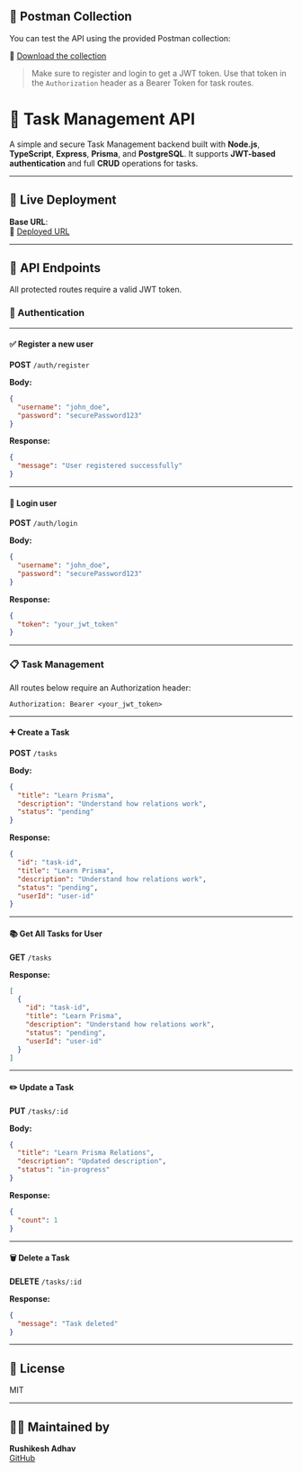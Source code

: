 ## 🧪 Postman Collection

You can test the API using the provided Postman collection:

🔗 [Download the collection](./postman/Task_Management_API.postman_collection.json)

> Make sure to register and login to get a JWT token. Use that token in the `Authorization` header as a Bearer Token for task routes.

# 📝 Task Management API

A simple and secure Task Management backend built with **Node.js**, **TypeScript**, **Express**, **Prisma**, and **PostgreSQL**. It supports **JWT-based authentication** and full **CRUD** operations for tasks.

---

## 🚀 Live Deployment

**Base URL**:  
🔗 [Deployed URL](https://task-management-api-1voz.onrender.com)


---


## 📁 API Endpoints

All protected routes require a valid JWT token.

### 🔐 Authentication

---

#### ✅ Register a new user

**POST** `/auth/register`

**Body:**

```json
{
  "username": "john_doe",
  "password": "securePassword123"
}
```

**Response:**

```json
{
  "message": "User registered successfully"
}
```

---

#### 🔑 Login user

**POST** `/auth/login`

**Body:**

```json
{
  "username": "john_doe",
  "password": "securePassword123"
}
```

**Response:**

```json
{
  "token": "your_jwt_token"
}
```

---

### 📋 Task Management

All routes below require an Authorization header:

```
Authorization: Bearer <your_jwt_token>
```

---

#### ➕ Create a Task

**POST** `/tasks`

**Body:**

```json
{
  "title": "Learn Prisma",
  "description": "Understand how relations work",
  "status": "pending"
}
```

**Response:**

```json
{
  "id": "task-id",
  "title": "Learn Prisma",
  "description": "Understand how relations work",
  "status": "pending",
  "userId": "user-id"
}
```

---

#### 📚 Get All Tasks for User

**GET** `/tasks`

**Response:**

```json
[
  {
    "id": "task-id",
    "title": "Learn Prisma",
    "description": "Understand how relations work",
    "status": "pending",
    "userId": "user-id"
  }
]
```

---

#### ✏️ Update a Task

**PUT** `/tasks/:id`

**Body:**

```json
{
  "title": "Learn Prisma Relations",
  "description": "Updated description",
  "status": "in-progress"
}
```

**Response:**

```json
{
  "count": 1
}
```

---

#### 🗑️ Delete a Task

**DELETE** `/tasks/:id`

**Response:**

```json
{
  "message": "Task deleted"
}
```

---

## 📄 License

MIT

---

## 🙋‍♂️ Maintained by

**Rushikesh Adhav**  
[GitHub](https://github.com/rushikeshadhav)
